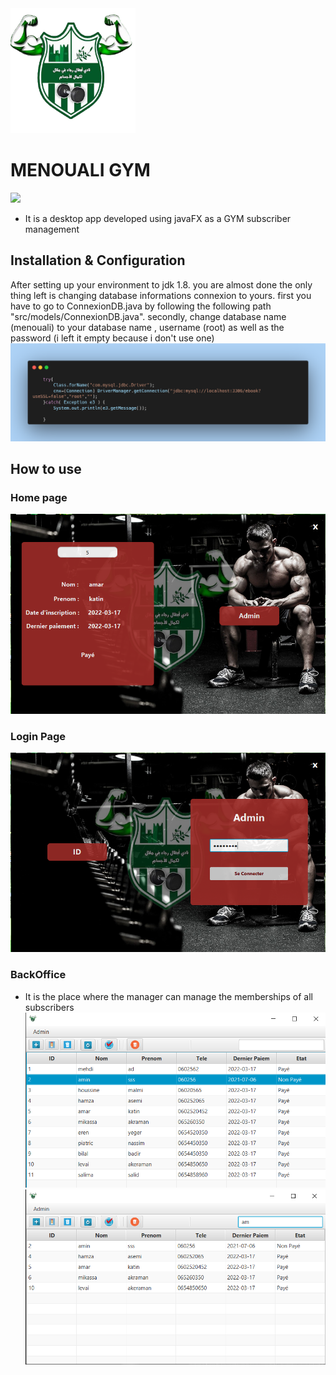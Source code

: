 <img src="src/images/icon.png" alt="icon" width="200"/>

# MENOUALI GYM

![](https://img.shields.io/badge/Java-Fx-orange)

- It is a desktop app developed using javaFX as a GYM subscriber management

## Installation & Configuration

After setting up your environment to jdk 1.8. you are almost done the only thing left is changing database informations connexion to yours. first you have to go to ConnexionDB.java by following the following path "src/models/ConnexionDB.java". secondly, change database name (menouali) to your database name , username (root) as well as the password (i left it empty because i don't use one)
![](images/connexionDB.png)

## How to use

### Home page

![](images/home.png)

### Login Page

![](images/home2.png)

### BackOffice

- It is the place where the manager can manage the memberships of all subscribers
  ![](images/subscriberManagement.png)
  ![](images/subscriberSearching.png)
